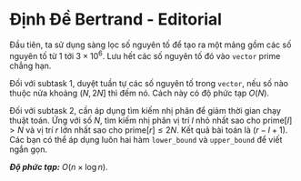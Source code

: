 # Định Đề Bertrand - Editorial

Đầu tiên, ta sử dụng sàng lọc số nguyên tố để tạo ra một mảng gồm các số nguyên tố từ $1$ tới $3 \times 10^6$. Lưu hết các số nguyên tố đó vào `vector` $\text{prime}$ chẳng hạn.

Đối với subtask $1,$ duyệt tuần tự các số nguyên tố trong `vector`, nếu số nào thuộc nửa khoảng $(N, 2N]$ thì đếm nó. Cách này có độ phức tạp $O(N)$.

Đối với subtask $2,$ cần áp dụng tìm kiếm nhị phân để giảm thời gian chạy thuật toán. Ứng với số $N,$ tìm kiếm nhị phân vị trí $l$ nhỏ nhất sao cho $\text{prime}[l] > N$ và vị trí $r$ lớn nhất sao cho $\text{prime}[r] \le 2N$. Kết quả bài toán là $(r - l + 1)$. Các bạn có thể áp dụng luôn hai hàm `lower_bound` và `upper_bound` để viết ngắn gọn.

***Độ phức tạp:*** $O(n \times \log n)$.